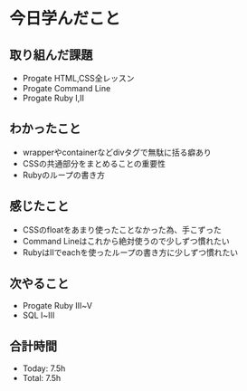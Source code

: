 # 今日学んだこと
## 取り組んだ課題
- Progate HTML,CSS全レッスン
- Progate Command Line
- Progate Ruby Ⅰ,Ⅱ
## わかったこと
- wrapperやcontainerなどdivタグで無駄に括る癖あり
- CSSの共通部分をまとめることの重要性
- Rubyのループの書き方
## 感じたこと
- CSSのfloatをあまり使ったことなかった為、手こずった
- Command Lineはこれから絶対使うので少しずつ慣れたい
- RubyはⅡでeachを使ったループの書き方に少しずつ慣れたい
## 次やること
- Progate Ruby Ⅲ~Ⅴ
- SQL Ⅰ~Ⅲ
## 合計時間
- Today: 7.5h
- Total: 7.5h